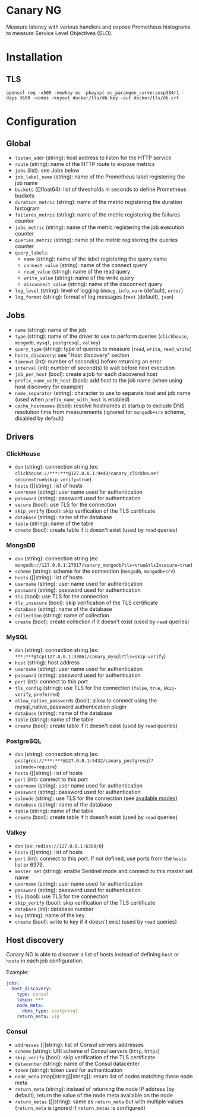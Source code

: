 # Canary NG

Measure latency with various handlers and expose Prometheus histograms to
measure Service Level Objectives (SLO).

# Installation

## TLS

```
openssl req -x509 -newkey ec -pkeyopt ec_paramgen_curve:secp384r1 -days 3650 -nodes -keyout docker/tls/db.key -out docker/tls/db.crt
```

# Configuration

## Global

* `listen_addr` (string): host address to listen for the HTTP service
* `route` (string): name of the HTTP route to expose metrics
* `jobs` (list): see Jobs below
* `job_label_name` (string): name of the Prometheus label registering the job name
* `buckets` ([]float64): list of thresholds in seconds to define Prometheus buckets
* `duration_metric` (string): name of the metric registering the duration histogram
* `failures_metric` (string): name of the metric registering the failures counter
* `jobs_metric` (string): name of the metric registering the job execution counter
* `queries_metric` (string): name of the metric registering the queries counter
* `query_labels`:
    * `name` (string): name of the label registering the query name
    * `connect_value` (string): name of the connect query
    * `read_value` (string): name of the read query
    * `write_value` (string): name of the write query
    * `disconnect_value` (string): name of the disconnect query
* `log_level` (string): level of logging (`debug`, `info`, `warn` (default), `error`)
* `log_format` (string): format of log messages (`text` (default), `json`)

## Jobs

* `name` (string): name of the job
* `type` (string): name of the driver to use to perform queries (`clickhouse`, `mongodb`, `mysql`, `postgresql`, `valkey`)
* `query_type` (string): type of queries to measure (`read`, `write`, `read_write`)
* `hosts_discovery`: see "Host discovery" section
* `timeout` (int): number of second(s) before returning an error
* `interval` (int): number of second(s) to wait before next execution
* `job_per_host` (bool): create a job for each discovered host
* `prefix_name_with_host` (bool): add host to the job name (when using host discovery for example)
* `name_separator` (string): character to use to separate host and job name (used when `prefix_name_with_host` is enabled)
* `cache_hostnames` (bool): resolve hostnames at startup to exclude DNS resolution time from measurements (ignored for `mongodb+srv` scheme, disabled by default)

## Drivers

### ClickHouse

* `dsn` (string): connection string (ex: `clickhouse://***:***@127.0.0.1:9440/canary_clickhouse?secure=true&skip_verify=true`)
* `hosts` ([]string): list of hosts
* `username` (string): user name used for authentication
* `password` (string): password used for authentication
* `secure` (bool): use TLS for the connection
* `skip_verify` (bool): skip verification of the TLS certificate
* `database` (string): name of the database
* `table` (string): name of the table
* `create` (bool): create table if it doesn't exist (used by `read` queries)

### MongoDB

 * `dsn` (string): connection string (ex: `mongodb://127.0.0.1:27017/canary_mongodb?tls=true&tlsInsecure=true`)
 * `scheme` (string): scheme for the connection (`mongodb`, `mongodb+srv`)
 * `hosts` ([]string): list of hosts
 * `username` (string): user name used for authentication
 * `password` (string): password used for authentication
 * `tls` (bool): use TLS for the connection
 * `tls_insecure` (bool): skip verification of the TLS certificate
 * `database` (string): name of the database
 * `collection` (string): name of collection
 * `create` (bool): create collection if it doesn't exist (used by `read` queries)

### MySQL

* `dsn` (string): connection string (ex: `***:***@tcp(127.0.0.1:3306)/canary_mysql?tls=skip-verify`)
* `host` (string): host address
* `username` (string): user name used for authentication
* `password` (string): password used for authentication
* `port` (int): connect to this port
* `tls_config` (string): use TLS for the connection (`false`, `true`, `skip-verify`, `preferred`)
* `allow_native_passwords` (bool): allow to connect using the mysql_native_password authentication plugin
* `database` (string): name of the database
* `table` (string): name of the table
* `create` (bool): create table if it doesn't exist (used by `read` queries)

### PostgreSQL

* `dsn` (string): connection string (ex: `postgres://***:***@127.0.0.1:5432/canary_postgresql?sslmode=require`)
* `hosts` ([]string): list of hosts
* `port` (int): connect to this port
* `username` (string): user name used for authentication
* `password` (string): password used for authentication
* `sslmode` (string): use TLS for the connection (see [available modes](https://www.postgresql.org/docs/current/libpq-ssl.html#LIBPQ-SSL-SSLMODE-STATEMENTS))
* `database` (string): name of the database
* `table` (string): name of the table
* `create` (bool): create table if it doesn't exist (used by `read` queries)

### Valkey

* `dsn` (ex: `rediss://127.0.0.1:6380/0`)
* `hosts` ([]string): list of hosts
* `port` (int): connect to this port. If not defined, use ports from the `hosts` list or 6379.
* `master_set` (string): enable Sentinel mode and connect to this master set name
* `username` (string): user name used for authentication
* `password` (string): password used for authentication
* `tls` (bool): use TLS for the connection
* `skip_verify` (bool): skip verification of the TLS certificate
* `database` (int): database number
* `key` (string): name of the key
* `create` (bool): write to key if it doesn't exist (used by `read` queries)


## Host discovery

Canary NG is able to discover a list of hosts instead of defining `host` or `hosts` in each job configuration.

Example:

```yaml
jobs:
  host_discovery:
    type: consul
    token: ***
    node_meta:
      dbms_type: postgresql
    return_meta: vip
```

### Consul

* `addresses` ([]string): list of Consul servers addresses
* `scheme` (string): URI scheme of Consul servers (`http`, `https`)
* `skip_verify` (bool): skip verification of the TLS certificate
* `datacenter` (string): name of the Consul datacenter
* `token` (string): token used for authentication
* `node_meta` (map[string][string]): return list of nodes matching these node meta
* `return_meta` (string): instead of returning the node IP address (by default), return the value of the node meta available on the node
* `return_metas` ([]string): same as `return_meta` but with multiple values (`return_meta` is ignored if `return_metas` is configured)
